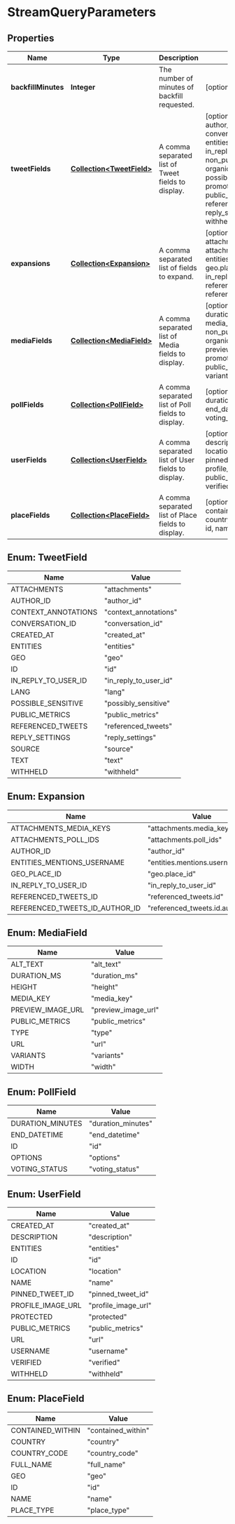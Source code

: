 

# StreamQueryParameters


## Properties


| Name | Type                                         | Description  | Notes |
|------------- |----------------------------------------------| ------------- | -------------|
| **backfillMinutes** | **Integer**                                  | The number of minutes of backfill requested. | [optional] |
| **tweetFields** | [**Collection&lt;TweetField&gt;**](#TweetField) | A comma separated list of Tweet fields to display. | [optional] [enum: attachments, author_id, context_annotations, conversation_id, created_at, entities, geo, id, in_reply_to_user_id, lang, non_public_metrics, organic_metrics, possibly_sensitive, promoted_metrics, public_metrics, referenced_tweets, reply_settings, source, text, withheld] |
| **expansions** | [**Collection&lt;Expansion&gt;**](#Expansion) | A comma separated list of fields to expand. | [optional] [enum: attachments.media_keys, attachments.poll_ids, author_id, entities.mentions.username, geo.place_id, in_reply_to_user_id, referenced_tweets.id, referenced_tweets.id.author_id] |
| **mediaFields** | [**Collection&lt;MediaField&gt;**](#MediaField) | A comma separated list of Media fields to display. | [optional] [enum: alt_text, duration_ms, height, media_key, non_public_metrics, organic_metrics, preview_image_url, promoted_metrics, public_metrics, type, url, variants, width] |
| **pollFields** | [**Collection&lt;PollField&gt;**](#PollField) | A comma separated list of Poll fields to display. | [optional] [enum: duration_minutes, end_datetime, id, options, voting_status] |
| **userFields** | [**Collection&lt;UserField&gt;**](#UserField) | A comma separated list of User fields to display. | [optional] [enum: created_at, description, entities, id, location, name, pinned_tweet_id, profile_image_url, protected, public_metrics, url, username, verified, withheld] |
| **placeFields** | [**Collection&lt;PlaceField&gt;**](#PlaceField) | A comma separated list of Place fields to display. | [optional] [enum: contained_within, country, country_code, full_name, geo, id, name, place_type] |




## Enum: TweetField

| Name | Value |
|---- | -----|
|ATTACHMENTS|&quot;attachments&quot;|
|AUTHOR_ID|&quot;author_id&quot;|
|CONTEXT_ANNOTATIONS|&quot;context_annotations&quot;|
|CONVERSATION_ID|&quot;conversation_id&quot;|
|CREATED_AT|&quot;created_at&quot;|
|ENTITIES|&quot;entities&quot;|
|GEO|&quot;geo&quot;|
|ID|&quot;id&quot;|
|IN_REPLY_TO_USER_ID|&quot;in_reply_to_user_id&quot;|
|LANG|&quot;lang&quot;|
|POSSIBLE_SENSITIVE|&quot;possibly_sensitive&quot;|
|PUBLIC_METRICS|&quot;public_metrics&quot;|
|REFERENCED_TWEETS|&quot;referenced_tweets&quot;|
|REPLY_SETTINGS|&quot;reply_settings&quot;|
|SOURCE|&quot;source&quot;|
|TEXT|&quot;text&quot;|
|WITHHELD|&quot;withheld&quot;|


## Enum: Expansion

| Name | Value |
|---- | -----|
|ATTACHMENTS_MEDIA_KEYS|&quot;attachments.media_keys&quot;|
|ATTACHMENTS_POLL_IDS|&quot;attachments.poll_ids&quot;|
|AUTHOR_ID|&quot;author_id&quot;|
|ENTITIES_MENTIONS_USERNAME|&quot;entities.mentions.username&quot;|
|GEO_PLACE_ID|&quot;geo.place_id&quot;|
|IN_REPLY_TO_USER_ID|&quot;in_reply_to_user_id&quot;|
|REFERENCED_TWEETS_ID|&quot;referenced_tweets.id&quot;|
|REFERENCED_TWEETS_ID_AUTHOR_ID|&quot;referenced_tweets.id.author_id&quot;|

## Enum: MediaField

| Name | Value |
|---- | -----|
|ALT_TEXT|&quot;alt_text&quot;|
|DURATION_MS|&quot;duration_ms&quot;|
|HEIGHT|&quot;height&quot;|
|MEDIA_KEY|&quot;media_key&quot;|
|PREVIEW_IMAGE_URL|&quot;preview_image_url&quot;|
|PUBLIC_METRICS|&quot;public_metrics&quot;|
|TYPE|&quot;type&quot;|
|URL|&quot;url&quot;|
|VARIANTS|&quot;variants&quot;|
|WIDTH|&quot;width&quot;|


## Enum: PollField

| Name | Value |
|---- | -----|
|DURATION_MINUTES|&quot;duration_minutes&quot;|
|END_DATETIME|&quot;end_datetime&quot;|
|ID|&quot;id&quot;|
|OPTIONS|&quot;options&quot;|
|VOTING_STATUS|&quot;voting_status&quot;|

## Enum: UserField

| Name | Value |
|---- | -----|
|CREATED_AT|&quot;created_at&quot;|
|DESCRIPTION|&quot;description&quot;|
|ENTITIES|&quot;entities&quot;|
|ID|&quot;id&quot;|
|LOCATION|&quot;location&quot;|
|NAME|&quot;name&quot;|
|PINNED_TWEET_ID|&quot;pinned_tweet_id&quot;|
|PROFILE_IMAGE_URL|&quot;profile_image_url&quot;|
|PROTECTED|&quot;protected&quot;|
|PUBLIC_METRICS|&quot;public_metrics&quot;|
|URL|&quot;url&quot;|
|USERNAME|&quot;username&quot;|
|VERIFIED|&quot;verified&quot;|
|WITHHELD|&quot;withheld&quot;|

## Enum: PlaceField

| Name | Value |
|---- | -----|
|CONTAINED_WITHIN|&quot;contained_within&quot;|
|COUNTRY|&quot;country&quot;|
|COUNTRY_CODE|&quot;country_code&quot;|
|FULL_NAME|&quot;full_name&quot;|
|GEO|&quot;geo&quot;|
|ID|&quot;id&quot;|
|NAME|&quot;name&quot;|
|PLACE_TYPE|&quot;place_type&quot;|